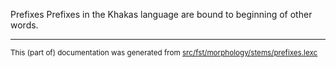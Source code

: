 Prefixes
Prefixes in the Khakas language are bound to beginning of other words.

* * *

<small>This (part of) documentation was generated from [src/fst/morphology/stems/prefixes.lexc](https://github.com/giellalt/lang-kjh/blob/main/src/fst/morphology/stems/prefixes.lexc)</small>

